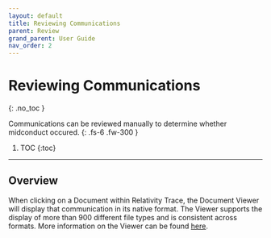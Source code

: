 ```yaml
---
layout: default
title: Reviewing Communications
parent: Review
grand_parent: User Guide
nav_order: 2
---
```


# Reviewing Communications
{: .no_toc }

Communications can be reviewed manually to determine whether midconduct occured.
{: .fs-6 .fw-300 }

1. TOC
{:toc}

---

## Overview
When clicking on a Document within Relativity Trace, the Document Viewer will display that communication in its native format. The Viewer supports the display of more than 900 different file types and is consistent across formats. More information on the Viewer can be found [here](https://help.relativity.com/RelativityOne/Content/Relativity/Viewer/Viewer.htm).
